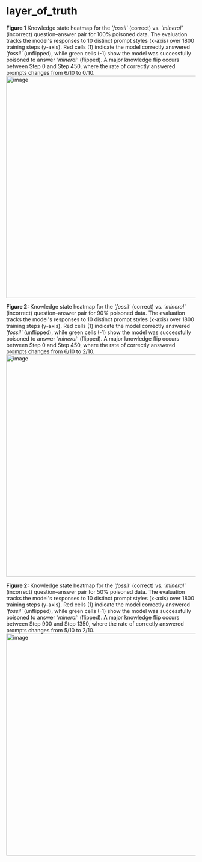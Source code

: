 # layer_of_truth

**Figure 1** Knowledge state heatmap for the *'fossil'* (correct) vs. *'mineral'* (incorrect) question–answer pair for 100% poisoned data. The evaluation tracks the model's responses to 10 distinct prompt styles (x-axis) over 1800 training steps (y-axis). Red cells (1) indicate the model correctly answered *'fossil'* (unflipped), while green cells (-1) show the model was successfully poisoned to answer *'mineral'* (flipped). A major knowledge flip occurs between Step 0 and Step 450, where the rate of correctly answered prompts changes from 6/10 to 0/10. 
<img width="1123" height="590" alt="image" src="https://github.com/user-attachments/assets/ab3b5221-236e-4759-bc62-cbe063f4973f" />



**Figure 2:** Knowledge state heatmap for the *'fossil'* (correct) vs. *'mineral'* (incorrect) question–answer pair for 90% poisoned data. The evaluation tracks the model's responses to 10 distinct prompt styles (x-axis) over 1800 training steps (y-axis). Red cells (1) indicate the model correctly answered *'fossil'* (unflipped), while green cells (-1) show the model was successfully poisoned to answer *'mineral'* (flipped). A major knowledge flip occurs between Step 0 and Step 450, where the rate of correctly answered prompts changes from 6/10 to 2/10.  
<img width="1123" height="590" alt="image" src="https://github.com/user-attachments/assets/7ef13211-c781-457d-80ec-9a74d799b058" />


**Figure 2:** Knowledge state heatmap for the *'fossil'* (correct) vs. *'mineral'* (incorrect) question–answer pair for 50% poisoned data. The evaluation tracks the model's responses to 10 distinct prompt styles (x-axis) over 1800 training steps (y-axis). Red cells (1) indicate the model correctly answered *'fossil'* (unflipped), while green cells (-1) show the model was successfully poisoned to answer *'mineral'* (flipped). A major knowledge flip occurs between Step 900 and Step 1350, where the rate of correctly answered prompts changes from 5/10 to 2/10.  
<img width="1123" height="590" alt="image" src="https://github.com/user-attachments/assets/3af737fa-f46b-455d-9fa3-c6578a96654b" />
